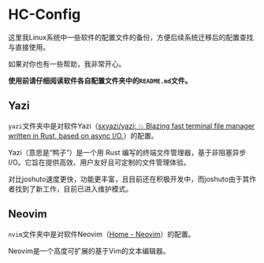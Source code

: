 # HC-Config

这里我Linux系统中一些软件的配置文件的备份，方便后续系统迁移后的配置查找与直接使用。

如果对你也有一些帮助，我非常开心。

**使用前请仔细阅读软件各自配置文件夹中的`README.md`文件。**

## Yazi

`yazi`文件夹中是对软件Yazi（[sxyazi/yazi: 💥 Blazing fast terminal file manager written in Rust, based on async I/O.](https://github.com/sxyazi/yazi)）的配置。

Yazi（意思是“鸭子”）是一个用 Rust 编写的终端文件管理器，基于非阻塞异步 I/O。它旨在提供高效、用户友好且可定制的文件管理体验。

对比joshuto速度更快，功能更丰富，且目前还在积极开发中，而joshuto由于其作者找到了新工作，目前已进入维护模式。

## Neovim

`nvim`文件夹中是对软件Neovim（[Home - Neovim](https://neovim.io/)）的配置。

Neovim是一个高度可扩展的基于Vim的文本编辑器。
